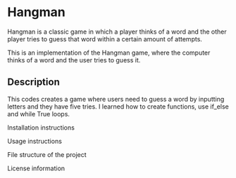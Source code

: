 # Hangman
Hangman is a classic game in which a player thinks of a word and the other player tries to guess that word within a certain amount of attempts.

This is an implementation of the Hangman game, where the computer thinks of a word and the user tries to guess it. 

## Description 
This codes creates a game where users need to guess a word by inputting letters and they have five tries. I learned how to create functions, use if_else and while True loops. 

Installation instructions

Usage instructions

File structure of the project

License information
